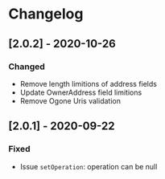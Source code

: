# Changelog
## [2.0.2] - 2020-10-26
### Changed
- Remove length limitions of address fields
- Update OwnerAddress field limitions
- Remove Ogone Uris validation

## [2.0.1] - 2020-09-22
### Fixed
- Issue `setOperation`: operation can be null
